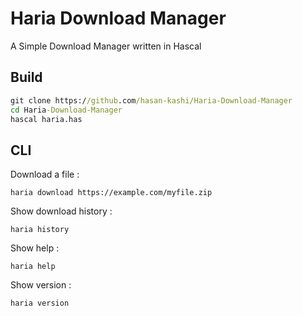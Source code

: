 # Haria Download Manager
A Simple Download Manager written in Hascal

## Build
```bat
git clone https://github.com/hasan-kashi/Haria-Download-Manager
cd Haria-Download-Manager
hascal haria.has
```

## CLI
Download a file :
```
haria download https://example.com/myfile.zip
```

Show download history :
```
haria history
```

Show help :
```
haria help
```

Show version :
```
haria version
```
